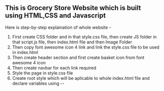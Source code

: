  ## This is Grocery Store Website which is built using HTML,CSS and Javascript

 Here is step-by-step explaination of whole website -

 1. First create CSS folder and in that style.css file, then create JS folder in that script.js file, then index.html file and then Image Folder
 2. Then copy font awesome icon 4 link and link the style.css file to be used in index.html
 3. Then create header section and first create basket icon from font awesome 4 icon
 4. Then create navbar for each link required
 5. Style the page in style.css file
 6. Create root style which will be aplicable to whole index.html file and declare variables using --
 
